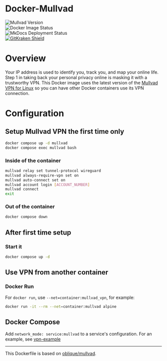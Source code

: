 # Docker-Mullvad

![Mullvad Version](https://img.shields.io/badge/Version-2025.9-teal?style=plastic&logo=mullvad)  
![Docker Image Status](https://github.com/rowland007/docker-mullvad/actions/workflows/docker-build.yml/badge.svg)  
![MkDocs Deployment Status](https://github.com/rowland007/docker-mullvad/actions/workflows/mkdocs.yml/badge.svg)  
[![GitKraken Shield](https://img.shields.io/badge/Made%20With-GitKraken%20Git%20Tools-teal?style=plastic&logo=gitkraken)](https://www.gitkraken.com/invite/54HeFuDe)


# Overview

Your IP address is used to identify you, track you, and map your online life. Step 1 in taking back your personal privacy online is masking it with a trustworthy VPN. This Docker image uses the latest version of the [Mullvad VPN for Linux](https://mullvad.net/en/download/vpn/linux) so you can have other Docker containers use its VPN connection.

# Configuration

## Setup Mullvad VPN the first time only

```bash
docker compose up -d mullvad
docker compose exec mullvad bash
```

### Inside of the container

```bash
mullvad relay set tunnel-protocol wireguard
mullvad always-require-vpn set on
mullvad auto-connect set on
mullvad account login [ACCOUNT_NUMBER]
mullvad connect
exit
```

### Out of the container

```bash
docker compose down
```

## After first time setup

### Start it

```bash
docker compose up -d
```

## Use VPN from another container

### Docker Run

For `docker run`, use `--net=container:mullvad_vpn`, for example:

```bash
docker run -it --rm --net=container:mullvad alpine
```

## Docker Compose

Add `network_mode: service:mullvad` to a service's configuration. For an example, see [vpn-example](https://github.com/oblique/dockerfiles/blob/master/composefiles/vpn-example/docker-compose.yml)

---

This Dockerfile is based on [oblique/mullvad](https://github.com/oblique/dockerfiles/tree/master/mullvad).
